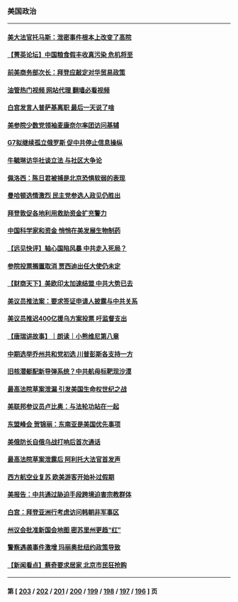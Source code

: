 ### 美国政治
---
#### [美大法官托马斯：泄密事件根本上改变了高院](../../pages/ncid1078159/n13737085.md?05150845) 
#### [【菁英论坛】中国粮食假丰收真污染 危机将至](../../pages/ncid1078159/n13736862.md?05150845) 
#### [前美商务部次长：拜登应敲定对华贸易政策](../../pages/ncid1078159/n13736985.md?05150845) 
#### [油管热门视频 网站代理 翻墙必看视频](http://209.222.30.114:81/youtube.html?05150845)
#### [白宫发言人普萨基离职 最后一天说了啥](../../pages/ncid1078159/n13736969.md?05150845) 
#### [美参院少数党领袖麦康奈尔率团访问基辅](../../pages/ncid1078159/n13736977.md?05150845) 
#### [G7拟继续孤立俄罗斯 促中共停止信息操纵](../../pages/ncid1078159/n13736875.md?05150845) 
#### [牛毓琳访华社谈立法 与社区大争论](../../pages/ncid1078159/n13736398.md?05150845) 
#### [佩洛西：陈日君被捕是北京恐惧软弱的表现](../../pages/ncid1078159/n13736431.md?05150845) 
#### [曼哈顿选情激烈 民主党参选人政见仍胜出](../../pages/ncid1078159/n13736400.md?05150845) 
#### [拜登敦促各地利用救助资金扩充警力](../../pages/ncid1078159/n13736293.md?05150845) 
#### [中国科学家和资金 悄悄在美发展生物制药](../../pages/ncid1078159/n13736311.md?05150845) 
#### [【远见快评】轴心国陷风暴 中共走入死局？](../../pages/ncid1078159/n13736227.md?05150845) 
#### [参院投票搁置取消 贾西迪出任大使仍未定](../../pages/ncid1078159/n13736251.md?05150845) 
#### [【财商天下】美欧印太加速结盟 中共大势已去](../../pages/ncid1078159/n13736239.md?05150845) 
#### [美议员推法案：要求签证申请人披露与中共关系](../../pages/ncid1078159/n13736223.md?05150845) 
#### [美议员推迟400亿援乌方案投票 吁监督支出](../../pages/ncid1078159/n13736205.md?05150845) 
#### [【唐瑞讲故事】｜朗读｜小熊维尼第八章](../../pages/ncid1078159/n13736212.md?05150845) 
#### [中期选举乔州共和党初选 川普彭斯各支持一方](../../pages/ncid1078159/n13736039.md?05150845) 
#### [旧核潜艇配新导弹系统？中共航母标靶现沙漠](../../pages/ncid1078159/n13735969.md?05150845) 
#### [最高法院草案泄漏 引发美国生命权世纪之战](../../pages/ncid1078159/n13733287.md?05150845) 
#### [美联邦参议员卢比奥：与法轮功站在一起](../../pages/ncid1078159/n13735749.md?05150845) 
#### [东盟峰会 贺锦丽：东南亚是美国优先事项](../../pages/ncid1078159/n13735984.md?05150845) 
#### [美俄防长自俄乌战打响后首次通话](../../pages/ncid1078159/n13735971.md?05150845) 
#### [最高法院草案泄露后 阿利托大法官首发声](../../pages/ncid1078159/n13735429.md?05150845) 
#### [西方航空业复苏 欧美游客开始补过假期](../../pages/ncid1078159/n13735890.md?05150845) 
#### [美报告：中共通过胁迫手段跨境迫害宗教群体](../../pages/ncid1078159/n13735743.md?05150845) 
#### [白宫：拜登亚洲行考虑访问韩朝非军事区](../../pages/ncid1078159/n13735343.md?05150845) 
#### [州议会批准新国会地图 密苏里州更趋“红”](../../pages/ncid1078159/n13735047.md?05150845) 
#### [警察遇袭事件激增 玛丽奥批纽约政策导致](../../pages/ncid1078159/n13735150.md?05150845) 
#### [【新闻看点】蔡奇要求居家 北京市民狂抢购](../../pages/ncid1078159/n13734674.md?05150845) 

---
#### 第 [ [203](./203.md?05150845) / [202](./202.md?05150845) / [201](./201.md?05150845) / [200](./200.md?05150845) / [199](./199.md?05150845) / [198](./198.md?05150845) / [197](./197.md?05150845) / [196](./196.md?05150845) ] 页
